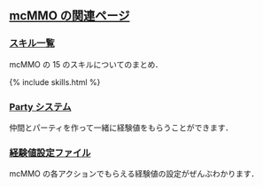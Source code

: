 ## [mcMMO の関連ページ](/mcMMO)

### [スキル一覧](/mcMMO/skills)
mcMMO の 15 のスキルについてのまとめ．

{% include skills.html %}

### [Party システム](/mcMMO/party)
仲間とパーティを作って一緒に経験値をもらうことができます．

### [経験値設定ファイル](/mcMMO/experience)
mcMMO の各アクションでもらえる経験値の設定がぜんぶわかります．
